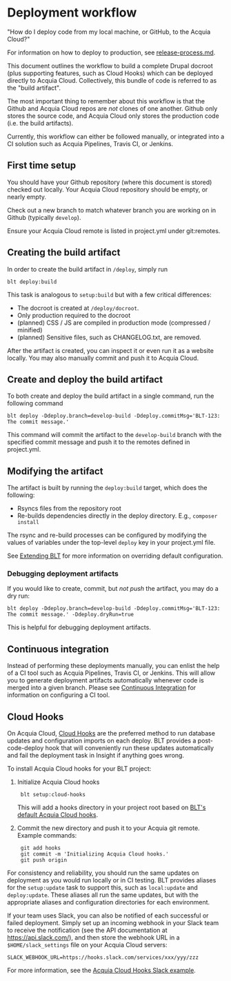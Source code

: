 # Deployment workflow

"How do I deploy code from my local machine, or GitHub, to the Acquia Cloud?"

For information on how to deploy to production, see [release-process.md](release-process.md).

This document outlines the workflow to build a complete Drupal docroot (plus supporting features, such as Cloud Hooks) which can be deployed directly to Acquia Cloud. Collectively, this bundle of code is referred to as the "build artifact".

The most important thing to remember about this workflow is that the Github and Acquia Cloud repos are _not_ clones of one another. Github only stores the source code, and Acquia Cloud only stores the production code (i.e. the build artifacts).

Currently, this workflow can either be followed manually, or integrated into a CI solution such as Acquia Pipelines, Travis CI, or Jenkins.

## First time setup

You should have your Github repository (where this document is stored) checked out locally. Your Acquia Cloud repository should be empty, or nearly empty.

Check out a new branch to match whatever branch you are working on in Github (typically `develop`).

Ensure your Acquia Cloud remote is listed in project.yml under git:remotes.

## Creating the build artifact

In order to create the build artifact in `/deploy`, simply run

    blt deploy:build

This task is analogous to `setup:build` but with a few critical differences:

* The docroot is created at `/deploy/docroot`.
* Only production required to the docroot
* (planned) CSS / JS are compiled in production mode (compressed / minified)
* (planned) Sensitive files, such as CHANGELOG.txt, are removed.

After the artifact is created, you can inspect it or even run it as a website locally. You may also manually commit and push it to Acquia Cloud.

## Create and deploy the build artifact

To both create and deploy the build artifact in a single command, run the following command

    blt deploy -Ddeploy.branch=develop-build -Ddeploy.commitMsg='BLT-123: The commit message.'

This command will commit the artifact to the `develop-build` branch with the specified commit message and push it to the remotes defined in project.yml.

## Modifying the artifact

The artifact is built by running the `deploy:build` target, which does the following:

* Rsyncs files from the repository root
* Re-builds dependencies directly in the deploy directory. E.g., `composer install`

The rsync and re-build processes can be configured by modifying the values of variables under the top-level `deploy` key in your project.yml file.

See [Extending BLT](extending-blt.md) for more information on overriding default configuration.

### Debugging deployment artifacts

If you would like to create, commit, but _not push_ the artifact, you may do a dry run:

    blt deploy -Ddeploy.branch=develop-build -Ddeploy.commitMsg='BLT-123: The commit message.' -Ddeploy.dryRun=true

This is helpful for debugging deployment artifacts.

## Continuous integration

Instead of performing these deployments manually, you can enlist the help of a CI tool such as Acquia Pipelines, Travis CI, or Jenkins. This will allow you to generate deployment artifacts automatically whenever code is merged into a given branch. Please see [Continuous Integration](ci.md) for information on configuring a CI tool.

## Cloud Hooks

On Acquia Cloud, [Cloud Hooks](https://docs.acquia.com/cloud/manage/cloud-hooks) are the preferred method to run database updates and configuration imports on each deploy. BLT provides a post-code-deploy hook that will conveniently run these updates automatically and fail the deployment task in Insight if anything goes wrong.

To install Acquia Cloud hooks for your BLT project:

1. Initialize Acquia Cloud hooks

        blt setup:cloud-hooks

    This will add a hooks directory in your project root based on [BLT's default Acquia Cloud hooks](https://github.com/acquia/blt/tree/8.x/scripts/cloud-hooks/hooks).

1. Commit the new directory and push it to your Acquia git remote. Example commands:

        git add hooks
        git commit -m 'Initializing Acquia Cloud hooks.'
        git push origin

For consistency and reliability, you should run the same updates on deployment as you would run locally or in CI testing. BLT provides aliases for the `setup:update` task to support this, such as `local:update` and `deploy:update`. These aliases all run the same updates, but with the appropriate aliases and configuration directories for each environment.

If your team uses Slack, you can also be notified of each successful or failed deployment. Simply set up an incoming webhook in your Slack team to receive the notification (see the API documentation at https://api.slack.com/), and then store the webhook URL in a `$HOME/slack_settings` file on your Acquia Cloud servers:

    SLACK_WEBHOOK_URL=https://hooks.slack.com/services/xxx/yyy/zzz

For more information, see the [Acquia Cloud Hooks Slack example](https://github.com/acquia/cloud-hooks/tree/master/samples/slack).
